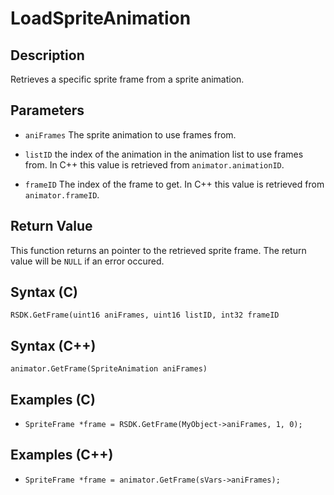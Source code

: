 # LoadSpriteAnimation

## Description
Retrieves a specific sprite frame from a sprite animation.

## Parameters

- `aniFrames`
The sprite animation to use frames from.

- `listID`
the index of the animation in the animation list to use frames from. In C++ this value is retrieved from `animator.animationID`.

- `frameID`
The index of the frame to get. In C++ this value is retrieved from `animator.frameID`.

## Return Value
This function returns an pointer to the retrieved sprite frame. The return value will be `NULL` if an error occured.

## Syntax (C)
```RSDK.GetFrame(uint16 aniFrames, uint16 listID, int32 frameID```

## Syntax (C++)
```animator.GetFrame(SpriteAnimation aniFrames)```

## Examples (C)
- ```SpriteFrame *frame = RSDK.GetFrame(MyObject->aniFrames, 1, 0);```

## Examples (C++)
- ```SpriteFrame *frame = animator.GetFrame(sVars->aniFrames);```